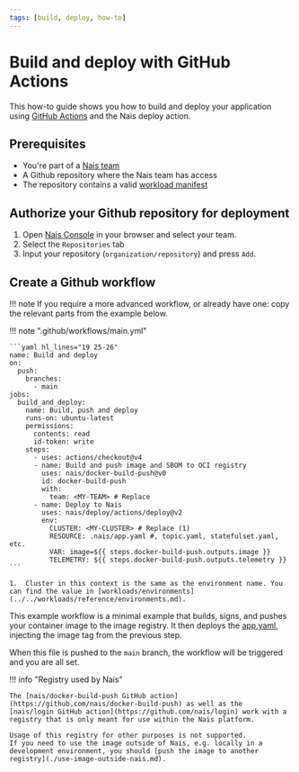 ```yaml
---
tags: [build, deploy, how-to]
---
```


# Build and deploy with GitHub Actions

This how-to guide shows you how to build and deploy your application using [GitHub Actions](https://help.github.com/en/actions/automating-your-workflow-with-github-actions) and the Nais deploy action.

## Prerequisites

- You're part of a [Nais team](../../operate/how-to/create-team.md)
- A Github repository where the Nais team has access
- The repository contains a valid [workload manifest](../../workloads/README.md)

## Authorize your Github repository for deployment

1. Open [Nais Console](https://console.<<tenant()>>.cloud.nais.io) in your browser and select your team.
2. Select the `Repositories` tab
3. Input your repository (`organization/repository`) and press `Add`.

## Create a Github workflow

!!! note
    If you require a more advanced workflow, or already have one: copy the relevant parts from the example below.

!!! note ".github/workflows/main.yml"

    ```yaml hl_lines="19 25-26"
    name: Build and deploy
    on:
      push:
        branches:
          - main
    jobs:
      build_and_deploy:
        name: Build, push and deploy
        runs-on: ubuntu-latest
        permissions:
          contents: read
          id-token: write
        steps:
          - uses: actions/checkout@v4
          - name: Build and push image and SBOM to OCI registry
            uses: nais/docker-build-push@v0
            id: docker-build-push
            with:
              team: <MY-TEAM> # Replace
          - name: Deploy to Nais
            uses: nais/deploy/actions/deploy@v2
            env:
              CLUSTER: <MY-CLUSTER> # Replace (1)
              RESOURCE: .nais/app.yaml #, topic.yaml, statefulset.yaml, etc.
              VAR: image=${{ steps.docker-build-push.outputs.image }}
              TELEMETRY: ${{ steps.docker-build-push.outputs.telemetry }}
    ```

    1.  Cluster in this context is the same as the environment name. You can find the value in [workloads/environments](../../workloads/reference/environments.md).

This example workflow is a minimal example that builds, signs, and pushes your container image to the image registry.
It then deploys the [app.yaml](../../workloads/application/reference/application-spec.md), injecting the image tag from the previous step.

When this file is pushed to the `main` branch, the workflow will be triggered and you are all set.

!!! info "Registry used by Nais"

    The [nais/docker-build-push GitHub action](https://github.com/nais/docker-build-push) as well as the
    [nais/login GitHub action](https://github.com/nais/login) work with a registry that is only meant for use within the Nais platform.

    Usage of this registry for other purposes is not supported.
    If you need to use the image outside of Nais, e.g. locally in a development environment, you should [push the image to another registry](./use-image-outside-nais.md).
